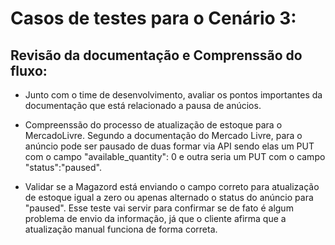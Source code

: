# Casos de testes para o Cenário 3:

## Revisão da documentação e Comprenssão do fluxo:

- Junto com o time de desenvolvimento, avaliar os pontos importantes da documentação que está relacionado a pausa de anúcios.

- Compreenssão do processo de atualização de estoque para o MercadoLivre.
    Segundo a documentação do Mercado Livre, para o anúncio pode ser pausado de duas formar via API sendo elas um PUT com o campo "available_quantity": 0 e outra seria um PUT com o campo "status":"paused".

- Validar se a Magazord está enviando o campo correto para atualização de estoque igual a zero ou apenas alternado o status do anúncio para "paused".
    Esse teste vai servir para confirmar se de fato é algum problema de envio da informação, já que o cliente afirma que a atualização manual funciona de forma correta.
